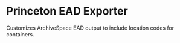 # Princeton EAD Exporter

Customizes ArchiveSpace EAD output to include location codes for containers.

